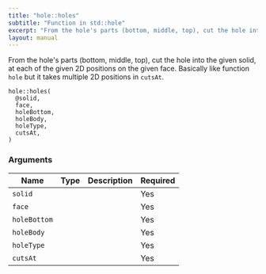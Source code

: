 ```yaml
---
title: "hole::holes"
subtitle: "Function in std::hole"
excerpt: "From the hole's parts (bottom, middle, top), cut the hole into the given solid, at each of the given 2D positions on the given face. Basically like function `hole` but it takes multiple 2D positions in `cutsAt`."
layout: manual
---
```


From the hole's parts (bottom, middle, top), cut the hole into the given solid, at each of the given 2D positions on the given face. Basically like function `hole` but it takes multiple 2D positions in `cutsAt`.

```kcl
hole::holes(
  @solid,
  face,
  holeBottom,
  holeBody,
  holeType,
  cutsAt,
)
```



### Arguments

| Name | Type | Description | Required |
|----------|------|-------------|----------|
| `solid` |  |  | Yes |
| `face` |  |  | Yes |
| `holeBottom` |  |  | Yes |
| `holeBody` |  |  | Yes |
| `holeType` |  |  | Yes |
| `cutsAt` |  |  | Yes |



